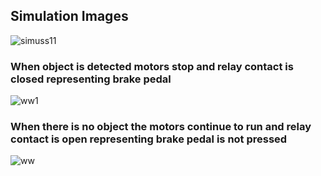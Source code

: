 ## Simulation Images
![simuss11](https://user-images.githubusercontent.com/98951784/157361424-76241d1e-306c-4ffe-accd-3242917029ba.png)

### When object is detected motors stop and relay contact is closed representing brake pedal
![ww1](https://user-images.githubusercontent.com/98951784/157372787-a137465b-4f85-4e02-8dc2-dfd0226f84fe.png)

### When there is no object the motors continue to run and relay contact is open representing brake pedal is not pressed
![ww](https://user-images.githubusercontent.com/98951784/157372794-c96d02df-90d3-4afd-9e06-6a8227eec544.png)


